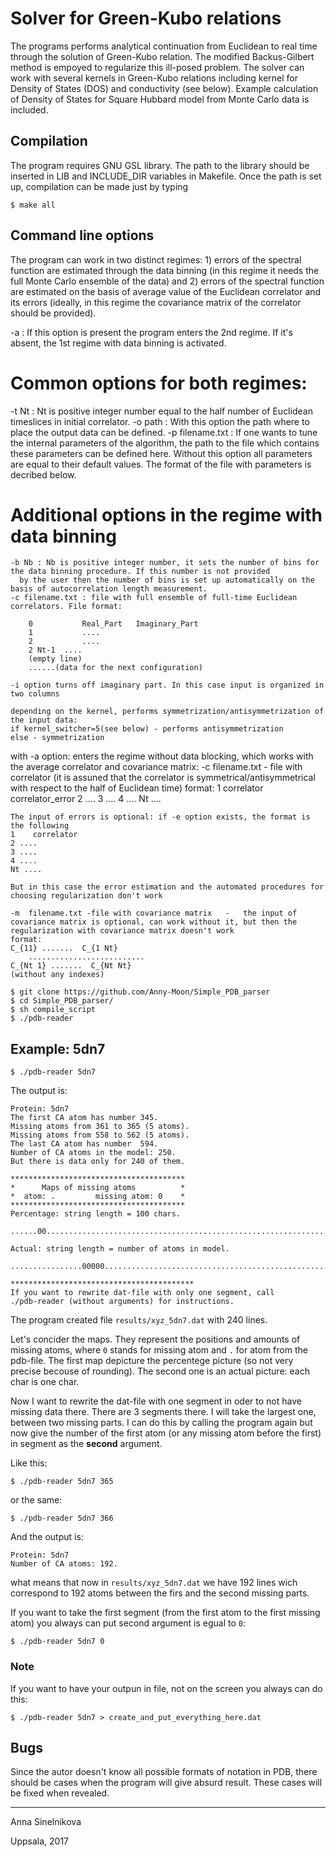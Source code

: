 # Solver for Green-Kubo relations

The programs performs analytical continuation from Euclidean to real time through the solution of Green-Kubo relation. 
The modified Backus-Gilbert method is empoyed to regularize this ill-posed problem. 
The solver can work with several kernels in Green-Kubo relations including kernel for Density of States (DOS) and conductivity (see below). 
Example calculation of Density of States for Square Hubbard model from Monte Carlo data is included.


## Compilation

The program requires GNU GSL library. The path to the library should be inserted in LIB and INCLUDE_DIR variables in Makefile.
Once the path is set up, compilation can be made just by typing

```
$ make all
```

## Command line options

The program can work in two distinct regimes: 1) errors of the spectral function are estimated through the data binning 
(in this regime it needs the full Monte Carlo ensemble of the data)
and 2) errors of the spectral function are estimated on the basis of average value of the Euclidean correlator and its errors (ideally, 
in this regime the covariance matrix of the correlator should be provided).

-a : If this option is present the program enters the 2nd regime. If it's absent, the 1st regime with data binning is activated.

# Common options for both regimes:

-t  Nt : Nt is positive integer number  equal to the half number of Euclidean timeslices in initial correlator. 
-o path : With this option the path where to place the output data can be defined.
-p filename.txt :  If one wants to tune the internal parameters of the algorithm, the path to 
the file which contains these parameters can be defined here.  Without this option all parameters are equal to their default values. 
The format of the file with parameters is decribed below.

# Additional options in the regime with data binning
    -b Nb : Nb is positive integer number, it sets the number of bins for the data binning procedure. If this number is not provided 
      by the user then the number of bins is set up automatically on the basis of autocorrelation length measurement.
    -c filename.txt : file with full ensemble of full-time Euclidean correlators. File format:
```
	0    		Real_Part   Imaginary_Part
	1    		....
	2    		....
	2 Nt-1 	....
	(empty line)
	......(data for the next configuration)
```
	
	-i option turns off imaginary part. In this case input is organized in two columns

	depending on the kernel, performs symmetrization/antisymmetrization of the input data:
	if kernel_switcher=5(see below) - performs antisymmetrization
	else - symmetrization
	


with -a option: enters the regime without data blocking, which works with the average correlator and covariance matrix:
    -c  filename.txt   - file with correlator  (it is assuned that the correlator is symmetrical/antisymmetrical with respect to the half of Euclidean time)
	format:
	1    correlator    correlator_error 
	2 ....
	3 ....
	4 ....
	Nt ....
	
	The input of errors is optional: if -e option exists, the format is the following
	1    correlator
	2 ....
	3 ....
	4 ....
	Nt ....
	
	But in this case the error estimation and the automated procedures for choosing regularization don't work
	
    -m  filename.txt -file with covariance matrix   -   the input of covariance matrix is optional, can work without it, but then the regularization with covariance matrix doesn't work
	format:
	C_{11} .......  C_{1 Nt}
        ..........................
	C_{Nt 1} .......  C_{Nt Nt}
	(without any indexes)





```
$ git clone https://github.com/Anny-Moon/Simple_PDB_parser
$ cd Simple_PDB_parser/
$ sh compile_script
$ ./pdb-reader
```
## Example: 5dn7
```
$ ./pdb-reader 5dn7
```
The output is:
```
Protein: 5dn7
The first CA atom has number 345.
Missing atoms from 361 to 365 (5 atoms).
Missing atoms from 558 to 562 (5 atoms).
The last CA atom has number  594.
Number of CA atoms in the model: 250.
But there is data only for 240 of them.

***************************************
*      Maps of missing atoms          *
*  atom: .         missing atom: 0    *
***************************************
Percentage: string length = 100 chars.

......00.............................................................................00.............

Actual: string length = number of atoms in model.

................00000................................................................................................................................................................................................00000................................

*****************************************
If you want to rewrite dat-file with only one segment, call
./pdb-reader (without arguments) for instructions.
```

The program created file `results/xyz_5dn7.dat` with 240 lines.

Let's concider the maps. They represent the positions and amounts of missing atoms, where `0` stands for missing atom and `.` for atom from the pdb-file.
The first map depicture the percentege picture (so not very precise becouse of rounding). The second one is
an actual picture: each char is one char.

Now I want to rewrite the dat-file with one segment in oder to not have missing data there. There are 3 segments
there. I will take the largest one, between two missing parts. I can do this by calling the program again but
now give the number of the first atom (or any missing atom before the first) in segment as the **second**
argument.

Like this:
```
$ ./pdb-reader 5dn7 365
```
or the same:
```
$ ./pdb-reader 5dn7 366
```
And the output is:
```
Protein: 5dn7
Number of CA atoms: 192.
```
what means that now in `results/xyz_5dn7.dat` we have 192 lines wich correspond to 192 atoms between the 
firs and the second missing parts.

If you want to take the first segment (from the first atom to the first missing atom) you always can put
second argument is egual to `0`:

```
$ ./pdb-reader 5dn7 0
```
### Note
If you want to have your outpun in file, not on the screen you always can do this:
```
$ ./pdb-reader 5dn7 > create_and_put_everything_here.dat
```

## Bugs
Since the autor doesn't know all possible formats of notation in PDB, there should be cases when the program will give absurd result. These cases will be fixed when revealed.

___
Anna Sinelnikova

Uppsala, 2017